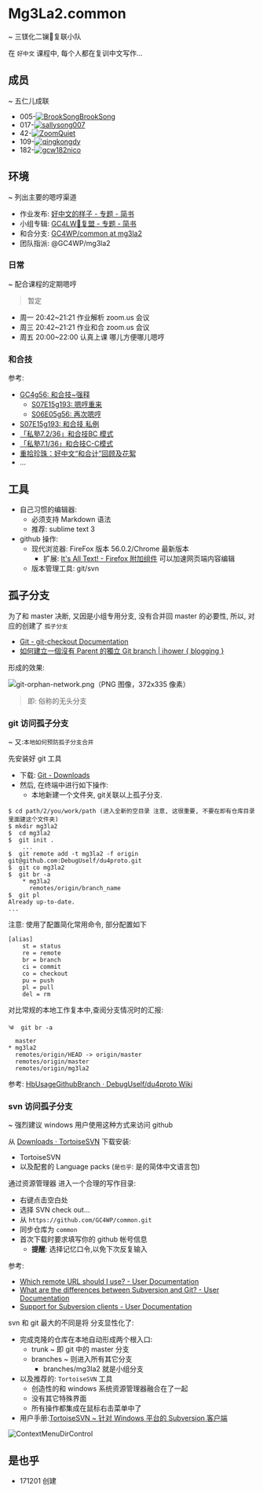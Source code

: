 # Mg3La2.common
~ 三镁化二镧🐙复联小队

在 `好中文` 课程中, 每个人都在复训中文写作...

## 成员
~ 五仁儿成联

- 005-[![BrookSongBrookSong](https://avatars0.githubusercontent.com/u/25792264?s=60&v=4)](https://github.com/BrookSongBrookSong)
- 017-[![sallysong007](https://avatars1.githubusercontent.com/u/26237577?s=60&v=4)](https://github.com/sallysong007)
- 42-[![ZoomQuiet](https://avatars0.githubusercontent.com/u/22494?s=60&v=4)](https://github.com/ZoomQuiet)
- 109-[![qingkongdy](https://avatars2.githubusercontent.com/u/33743520?s=60&v=4)](https://github.com/qingkongdy)
- 182-[![gcw182nico](https://avatars3.githubusercontent.com/u/33693084?s=60&v=4)](https://github.com/gcw182nico)

## 环境
~ 列出主要的嗯哼渠道

- 作业发布: [好中文的样子 - 专题 - 简书](http://www.jianshu.com/c/6c9915be5f2c)
- 小组专辑: [GC4LW🐙复盟 - 专题 - 简书](http://www.jianshu.com/c/5d0d3f8d3345)
- 和合分支: [GC4WP/common at mg3la2](https://github.com/GC4WP/common/tree/mg3la2)
- 团队指派: @GC4WP/mg3la2 

### 日常
~ 配合课程的定期嗯哼

> 暂定

- 周一 20:42~21:21 作业解析 zoom.us 会议
- 周三 20:42~21:21 作业和合 zoom.us 会议
- 周五 20:00~22:00 认真上课 哪儿方便哪儿嗯哼


### 和合技

参考:

- [GC4g56: 和合技~强释](http://www.jianshu.com/p/aaf4096bde08)
    + [S07E15g193: 嗯哼重来](http://www.jianshu.com/p/04b10e675998)
    + [S06E05g56: 再次嗯哼](http://www.jianshu.com/p/61709860ae61)
- [S07E15g193: 和合技 私例](http://www.jianshu.com/p/1e3d5d0b2599)
- [「私塾7.2/36」和合技BC 模式](http://www.jianshu.com/p/ba524d020a06)
- [「私塾7.1/36」和合技C-C模式](http://www.jianshu.com/p/d90f5df63e18)
- [重拾珍珠：好中文“和合计”回顾及花絮](http://www.jianshu.com/p/64dabd780fa5)
- ...

## 工具

- 自己习惯的编辑器: 
    + 必须支持 Markdown 语法
    + 推荐: sublime text 3
- github 操作:
    + 现代浏览器: FireFox 版本 56.0.2/Chrome 最新版本
        * 扩展: [It's All Text! - Firefox 附加组件](https://addons.mozilla.org/zh-CN/firefox/addon/its-all-text/) 可以加速网页端内容编辑
    + 版本管理工具: git/svn

## 孤子分支

为了和 master 决断, 又因是小组专用分支, 没有合并回 master 的必要性,
所以, 对应的创建了 `孤子分支` 

- [Git - git-checkout Documentation](https://git-scm.com/docs/git-checkout/1.7.3.1)
- [如何建立一個沒有 Parent 的獨立 Git branch | ihower { blogging }](https://ihower.tw/blog/archives/5691)

形成的效果:

![git-orphan-network.png（PNG 图像，372x335 像素）](http://zoomquiet.qiniucdn.com/res/gc4lw/git-orphan-network.png)


> 即: 俗称的无头分支


### git 访问孤子分支
~ 又:`本地如何预防孤子分支合并`

先安装好 git 工具

- 下载: [Git - Downloads](https://git-scm.com/downloads)
- 然后, 在终端中进行如下操作:
    + 本地新建一个文件夹, git关联以上孤子分支. 

```
$ cd path/2/you/work/path (进入全新的空目录 注意, 这很重要, 不要在即有仓库目录里面建这个文件夹)
$ mkdir mg3la2
$  cd mg3la2
$  git init .
    ...
$  git remote add -t mg3la2 -f origin git@github.com:DebugUself/du4proto.git
$  git co mg3la2
$  git br -a
    * mg3la2
      remotes/origin/branch_name
$  git pl
Already up-to-date.
...
```

注意: 使用了配置简化常用命令, 部分配置如下

    [alias]
        st = status
        re = remote
        br = branch
        ci = commit
        co = checkout
        pu = push
        pl = pull
        del = rm

对比常规的本地工作复本中,查阅分支情况时的汇报:

```
༄  git br -a
  master
* mg3la2
  remotes/origin/HEAD -> origin/master
  remotes/origin/master
  remotes/origin/mg3la2
```

参考: [HbUsageGithubBranch · DebugUself/du4proto Wiki](https://github.com/DebugUself/du4proto/wiki/HbUsageGithubBranch)


### svn 访问孤子分支
~ 强烈建议 windows 用户使用这种方式来访问 github 

从  [Downloads · TortoiseSVN](https://tortoisesvn.net/downloads.html)
下载安装:

- TortoiseSVN 
- 以及配套的 Language packs (`是也乎`: 是的简体中文语言包)

通过资源管理器 进入一个合理的写作目录:

- 右键点击空白处
- 选择 SVN check out...
- 从 `https://github.com/GC4WP/common.git`
- 同步仓库为 `common`
- 首次下载时要求填写你的 github 帐号信息
    + **提醒**: 选择记忆口令,以免下次反复输入

参考:

- [Which remote URL should I use? - User Documentation](https://help.github.com/articles/which-remote-url-should-i-use/)
- [What are the differences between Subversion and Git? - User Documentation](https://help.github.com/articles/what-are-the-differences-between-subversion-and-git/)
- [Support for Subversion clients - User Documentation](https://help.github.com/articles/support-for-subversion-clients/)

svn 和 git 最大的不同是将 分支显性化了:

- 完成克隆的仓库在本地自动形成两个根入口:
    + trunk ~ 即 git 中的 master 分支
    + branches ~ 则进入所有其它分支
        * branches/mg3la2 就是小组分支
- 以及推荐的: `TortoiseSVN` 工具
    + 创造性的和 windows 系统资源管理器融合在了一起
    + 没有其它特殊界面
    + 所有操作都集成在鼠标右击菜单中了
- 用户手册:[TortoiseSVN ~ 针对 Windows 平台的 Subversion 客户端](https://tortoisesvn.net/docs/release/TortoiseSVN_zh_CN/index.html) 

![ContextMenuDirControl](https://tortoisesvn.net/docs/release/TortoiseSVN_zh_CN/images/ContextMenuDirControl.png)


## 是也乎

- 171201 创建


